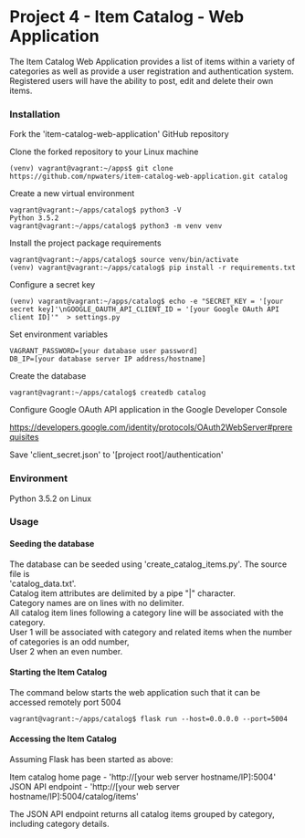 # Project 4 - Item Catalog - Web Application
The Item Catalog Web Application provides a list of items within a variety of categories as well as provide
 a user registration and authentication system. Registered users will have the ability to post,
  edit and delete their own items.


### Installation
Fork the 'item-catalog-web-application' GitHub repository

Clone the forked repository to your Linux machine

    (venv) vagrant@vagrant:~/apps$ git clone https://github.com/npwaters/item-catalog-web-application.git catalog

Create a new virtual environment

    vagrant@vagrant:~/apps/catalog$ python3 -V
    Python 3.5.2
    vagrant@vagrant:~/apps/catalog$ python3 -m venv venv

Install the project package requirements

    vagrant@vagrant:~/apps/catalog$ source venv/bin/activate
    (venv) vagrant@vagrant:~/apps/catalog$ pip install -r requirements.txt

Configure a secret key

    (venv) vagrant@vagrant:~/apps/catalog$ echo -e "SECRET_KEY = '[your secret key]'\nGOOGLE_OAUTH_API_CLIENT_ID = '[your Google OAuth API client ID]'"  > settings.py

Set environment variables

    VAGRANT_PASSWORD=[your database user password]
    DB_IP=[your database server IP address/hostname]

Create the database

    vagrant@vagrant:~/apps/catalog$ createdb catalog 

Configure Google OAuth API application in the Google Developer Console

https://developers.google.com/identity/protocols/OAuth2WebServer#prerequisites 

Save 'client_secret.json' to '\[project root\]/authentication' 



 
### Environment
Python 3.5.2 on Linux

### Usage

#### Seeding the database 
The database can be seeded using 'create_catalog_items.py'. The source file is <br>
'catalog_data.txt'.<br>
Catalog item attributes are delimited by a pipe "|" character.<br> 
Category names are on lines with no delimiter.<br>
All catalog item lines following a category line will be associated with the category.<br>
User 1 will be associated with category and related items when the number of categories is an odd number, <br>
User 2 when an even number.


#### Starting the Item Catalog

The command below starts the web application such that it can be accessed remotely port 5004

    vagrant@vagrant:~/apps/catalog$ flask run --host=0.0.0.0 --port=5004


#### Accessing the Item Catalog

Assuming Flask has been started as above:<br>

Item catalog home page - 'http://[your web server hostname/IP]:5004'<br>
JSON API endpoint - 'http://[your web server hostname/IP]:5004/catalog/items'

The JSON API endpoint returns all catalog items grouped by category, including category details.

